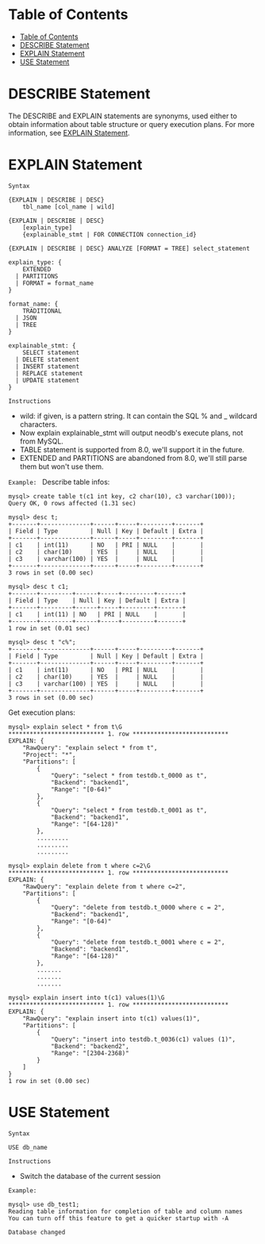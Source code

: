 # Table of Contents

- [Table of Contents](#table-of-contents)
- [DESCRIBE Statement](#describe-statement)
- [EXPLAIN Statement](#explain-statement)
- [USE Statement](#use-statement)

# DESCRIBE Statement

The DESCRIBE and EXPLAIN statements are synonyms, used either to obtain information about table structure or query execution plans. For more information, see [EXPLAIN Statement](#explain-statement).

# EXPLAIN Statement

`Syntax`

```
{EXPLAIN | DESCRIBE | DESC}
    tbl_name [col_name | wild]

{EXPLAIN | DESCRIBE | DESC}
    [explain_type]
    {explainable_stmt | FOR CONNECTION connection_id}

{EXPLAIN | DESCRIBE | DESC} ANALYZE [FORMAT = TREE] select_statement

explain_type: {
    EXTENDED
  | PARTITIONS
  | FORMAT = format_name
}

format_name: {
    TRADITIONAL
  | JSON
  | TREE
}

explainable_stmt: {
    SELECT statement
  | DELETE statement
  | INSERT statement
  | REPLACE statement
  | UPDATE statement
}
```

`Instructions`

- wild: if given, is a pattern string. It can contain the SQL % and \_ wildcard characters.
- Now explain explainable_stmt will output neodb's execute plans, not from MySQL.
- TABLE statement is supported from 8.0, we'll support it in the future.
- EXTENDED and PARTITIONS are abandoned from 8.0, we'll still parse them but won't use them.

`Example: `
Describe table infos:

```
mysql> create table t(c1 int key, c2 char(10), c3 varchar(100));
Query OK, 0 rows affected (1.31 sec)

mysql> desc t;
+-------+--------------+------+-----+---------+-------+
| Field | Type         | Null | Key | Default | Extra |
+-------+--------------+------+-----+---------+-------+
| c1    | int(11)      | NO   | PRI | NULL    |       |
| c2    | char(10)     | YES  |     | NULL    |       |
| c3    | varchar(100) | YES  |     | NULL    |       |
+-------+--------------+------+-----+---------+-------+
3 rows in set (0.00 sec)

mysql> desc t c1;
+-------+---------+------+-----+---------+-------+
| Field | Type    | Null | Key | Default | Extra |
+-------+---------+------+-----+---------+-------+
| c1    | int(11) | NO   | PRI | NULL    |       |
+-------+---------+------+-----+---------+-------+
1 row in set (0.01 sec)

mysql> desc t "c%";
+-------+--------------+------+-----+---------+-------+
| Field | Type         | Null | Key | Default | Extra |
+-------+--------------+------+-----+---------+-------+
| c1    | int(11)      | NO   | PRI | NULL    |       |
| c2    | char(10)     | YES  |     | NULL    |       |
| c3    | varchar(100) | YES  |     | NULL    |       |
+-------+--------------+------+-----+---------+-------+
3 rows in set (0.00 sec)
```

Get execution plans:

```
mysql> explain select * from t\G
*************************** 1. row ***************************
EXPLAIN: {
	"RawQuery": "explain select * from t",
	"Project": "*",
	"Partitions": [
		{
			"Query": "select * from testdb.t_0000 as t",
			"Backend": "backend1",
			"Range": "[0-64)"
		},
		{
			"Query": "select * from testdb.t_0001 as t",
			"Backend": "backend1",
			"Range": "[64-128)"
		},
		.........
		.........
		.........

mysql> explain delete from t where c=2\G
*************************** 1. row ***************************
EXPLAIN: {
	"RawQuery": "explain delete from t where c=2",
	"Partitions": [
		{
			"Query": "delete from testdb.t_0000 where c = 2",
			"Backend": "backend1",
			"Range": "[0-64)"
		},
		{
			"Query": "delete from testdb.t_0001 where c = 2",
			"Backend": "backend1",
			"Range": "[64-128)"
		},
		.......
		.......
		.......

mysql> explain insert into t(c1) values(1)\G
*************************** 1. row ***************************
EXPLAIN: {
	"RawQuery": "explain insert into t(c1) values(1)",
	"Partitions": [
		{
			"Query": "insert into testdb.t_0036(c1) values (1)",
			"Backend": "backend2",
			"Range": "[2304-2368)"
		}
	]
}
1 row in set (0.00 sec)
```

# USE Statement

`Syntax`

```
USE db_name
```

`Instructions`

- Switch the database of the current session

`Example: `

```
mysql> use db_test1;
Reading table information for completion of table and column names
You can turn off this feature to get a quicker startup with -A

Database changed
```
